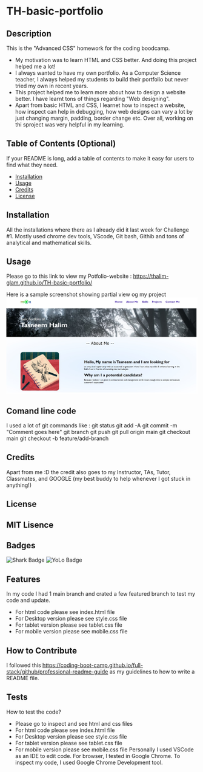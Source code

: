 # TH-basic-portfolio

## Description

This is the "Advanced CSS" homework for the coding boodcamp. 
- My motivation was to learn HTML and CSS better. And doing this project helped me a lot!
- I always wanted to have my own portfolio. As a Computer Science teacher, I always helped my students to build their portfolio but never tried my own in recent years.
- This project helped me to learn more about how to design a website better. I have learnt tons of things regarding "Web designing".
- Apart from basic HTML and CSS, I learnet how to inspect a website, how inspect can help in debugging, how web designs can vary a lot by just changing margin, padding, border change etc. Over all, working on thi sproject was very helpful in my learning.

## Table of Contents (Optional)

If your README is long, add a table of contents to make it easy for users to find what they need.

- [Installation](#installation)
- [Usage](#usage)
- [Credits](#credits)
- [License](#license)

## Installation

All the installations where there as I already did it last week for Challenge #1. Mostly used chrome dev tools, VScode, Git bash, Githib and tons of analytical and mathematical skills.

## Usage

Please go to this link to view my Potfolio-website : https://thalim-glam.github.io/TH-basic-portfolio/

Here is a sample screenshot showing partial view og my project
![Screenshot of my Personal portfolio](images/Screenshot.jpg)

## Comand line code

I used a lot of git commands like :
git status
git add -A
git commit -m "Comment goes here"
git branch
git push
git pull origin main
git checkout main
git checkout -b feature/add-branch

## Credits

Apart from me :D the credit also goes to my Instructor, TAs, Tutor, Classmates, and GOOGLE (my best buddy to help whenever I got stuck in anything!)

## License

MIT Lisence
---

## Badges

![Shark Badge](https://github.com/users/thalim-glam/achievements/pull-shark)
![YoLo Badge](https://github.com/users/thalim-glam/achievements/yolo)

## Features

In my code I had 1 main branch and crated a few featured branch to test my code and update.
  - For html code please see index.html file
  - For Desktop version please see style.css file
  - For tablet version please see tablet.css file
  - For mobile version please see mobile.css file

## How to Contribute

I followed this https://coding-boot-camp.github.io/full-stack/github/professional-readme-guide as my guidelines to how to write a README file.

## Tests

How to test the code? 
  - Please go to inspect and see html and css files
  - For html code please see index.html file
  - For Desktop version please see style.css file
  - For tablet version please see tablet.css file
  - For mobile version please see mobile.css file
Personally I used VSCode as an IDE to edit code.
For browser, I tested in Google Chrome.
To inspect my code, I used Google Chrome Development tool.
